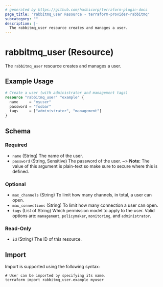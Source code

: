 ```yaml
---
# generated by https://github.com/hashicorp/terraform-plugin-docs
page_title: "rabbitmq_user Resource - terraform-provider-rabbitmq"
subcategory: ""
description: |-
  The rabbitmq_user resource creates and manages a user.
---
```


# rabbitmq_user (Resource)

The `rabbitmq_user` resource creates and manages a user.

## Example Usage

```terraform
# Create a user (with administrator and management tags)
resource "rabbitmq_user" "example" {
  name     = "myuser"
  password = "foobar"
  tags     = ["administrator", "management"]
}
```

<!-- schema generated by tfplugindocs -->
## Schema

### Required

- `name` (String) The name of the user.
- `password` (String, Sensitive) The password of the user.
~> **Note:** The value of this argument is plain-text so make sure to secure where this is defined.

### Optional

- `max_channels` (String) To limit how many channels, in total, a user can open.
- `max_connections` (String) To limit how many connection a user can open.
- `tags` (List of String) Which permission model to apply to the user. Valid options are: `management`, `policymaker`, `monitoring`, and `administrator`.

### Read-Only

- `id` (String) The ID of this resource.

## Import

Import is supported using the following syntax:

```shell
# User can be imported by specifying its name.
terraform import rabbitmq_user.example myuser
```

